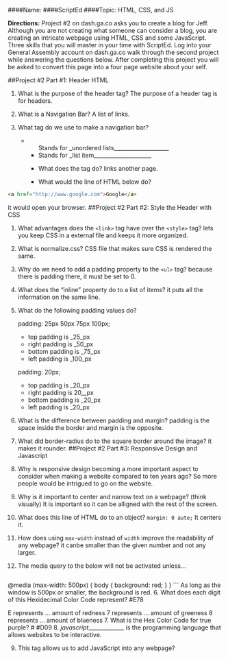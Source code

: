 ####Name:
####ScriptEd
####Topic: HTML, CSS, and JS

**Directions:** Project #2 on dash.ga.co asks you to create a blog for Jeff. Although you are not creating what someone can consider a blog, you are creating an intricate webpage using HTML, CSS and some JavaScript. Three skills that you will master in your time with ScriptEd. Log into your General Assembly account on dash.ga.co walk through the second project while answering the questions below. After completing this project you will be asked to convert this page into a four page website about your self.


##Project #2 Part #1: Header HTML
1. What is the purpose of the header tag?
The purpose of a header tag is for headers.
2. What is a Navigation Bar?
A list of links.
3. What tag do we use to make a navigation bar? <ul  >

4.  <ul> Stands for _unordered lists____________________
    <li> Stands for _list item_____________________

5. What does the <a> tag do?
links another page.
6. What would the line of HTML below do?

``` html
<a href="http://www.google.com">Google</a>
```
it would open your browser.
##Project #2 Part #2: Style the Header with CSS

1. What advantages does the `<link>` tag have over the `<style>` tag?
lets you keep CSS in a external file and keeps it more organized.
2. What is normalize.css?
CSS file that makes sure CSS is rendered the same. 
3. Why do we need to add a padding property to the `<ul>` tag?
because there is padding there, it must be set to 0.
4. What does the “inline” property do to a list of items?
it puts all the information on the same line.
5. What do the following padding values do?

    padding: 25px 50px 75px 100px;

    * top padding is _25_px
    * right padding is _50_px
    * bottom padding is _75_px
    * left padding is _100_px

    padding: 20px;

    * top padding is _20_px
    * right padding is 20__px
    * bottom padding is _20_px
    * left padding is _20_px

6. What is the difference between padding and margin?
padding is the space inside the border and margin is the opposite.
7. What did border-radius do to the square border around the image?
it makes it rounder.
##Project #2 Part #3: Responsive Design and Javascript

1. Why is responsive design becoming a more important aspect to consider when making a website compared to ten years ago?
So more people would be intrigued to go on the website.
2. Why is it important to center and narrow text on a webpage? (think visually)
It is important so it can be alligned with the rest of the screen.
3. What does this line of HTML do to an object? `margin: 0 auto;`
It centers it.
4. How does using `max-width` instead of `width` improve the readability of any webpage?
it canbe smaller than the given number and not any larger.
5. The media query to the below  will not be activated unless…

    ``` css
@media (max-width: 500px) {
    body {
        background: red;
    }
}
    ```
As long as the window is 500px or smaller, the background is red.
6. What does each digit of this Hexidecimal Color Code represent? #E78

 E represents ...
amount of redness
 7 represents ...
amount of greeness
 8 represents ...
amount of blueness
7. What is the Hex Color Code for true purple?  #
#D09
8. _javascript______________ is the programming language that allows websites to be interactive.

9. This tag allows us to add JavaScript into any webpage? <script          >

10. What is an event?
Anything that happens on the website (click)(open a page).
11. How does JavaScript use events?
they use events by listening for specific events and take action when they happen(click event on button element)
**Activity** Copy all the text from your project so far into a new JS Bin workspace. From there you can change the site to an “About Me” website about yourself. To do this you will need to do the following:

- Manipulate much of the text and tags to represent yourself… Not Jeff

- Make sure that your "Like" button functions. If it does not work ask a teacher for guidance.



